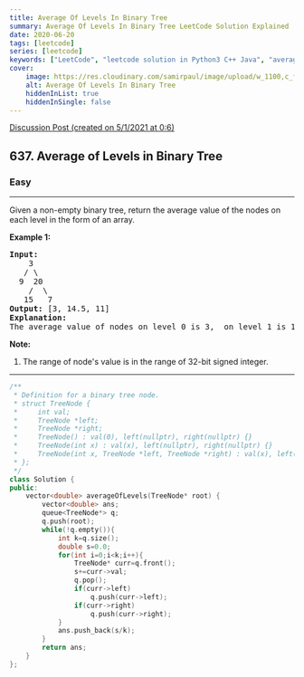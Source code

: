 ```yaml
---
title: Average Of Levels In Binary Tree
summary: Average Of Levels In Binary Tree LeetCode Solution Explained
date: 2020-06-20
tags: [leetcode]
series: [leetcode]
keywords: ["LeetCode", "leetcode solution in Python3 C++ Java", "average-of-levels-in-binary-tree LeetCode Solution Explained"]
cover:
    image: https://res.cloudinary.com/samirpaul/image/upload/w_1100,c_fit,co_rgb:FFFFFF,l_text:Arial_75_bold:Average Of Levels In Binary Tree - Solution Explained/problem-solving.webp
    alt: Average Of Levels In Binary Tree
    hiddenInList: true
    hiddenInSingle: false
---
```



[Discussion Post (created on 5/1/2021 at 0:6)](https://leetcode.com/problems/average-of-levels-in-binary-tree/discuss/1049896/C%2B%2B-or-BFS-Simple-Solution)  
<h2>637. Average of Levels in Binary Tree</h2><h3>Easy</h3><hr><div>Given a non-empty binary tree, return the average value of the nodes on each level in the form of an array.

<p><b>Example 1:</b><br>
</p><pre><b>Input:</b>
    3
   / \
  9  20
    /  \
   15   7
<b>Output:</b> [3, 14.5, 11]
<b>Explanation:</b>
The average value of nodes on level 0 is 3,  on level 1 is 14.5, and on level 2 is 11. Hence return [3, 14.5, 11].
</pre>
<p></p>

<p><b>Note:</b><br>
</p><ol>
<li>The range of node's value is in the range of 32-bit signed integer.</li>
</ol>
<p></p></div>

---




```cpp
/**
 * Definition for a binary tree node.
 * struct TreeNode {
 *     int val;
 *     TreeNode *left;
 *     TreeNode *right;
 *     TreeNode() : val(0), left(nullptr), right(nullptr) {}
 *     TreeNode(int x) : val(x), left(nullptr), right(nullptr) {}
 *     TreeNode(int x, TreeNode *left, TreeNode *right) : val(x), left(left), right(right) {}
 * };
 */
class Solution {
public:
    vector<double> averageOfLevels(TreeNode* root) {
        vector<double> ans;
        queue<TreeNode*> q;
        q.push(root);
        while(!q.empty()){
            int k=q.size();
            double s=0.0;
            for(int i=0;i<k;i++){
                TreeNode* curr=q.front();
                s+=curr->val;
                q.pop();
                if(curr->left)
                    q.push(curr->left);
                if(curr->right)
                    q.push(curr->right);
            }
            ans.push_back(s/k);
        }
        return ans;
    }
};
```
